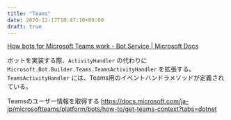 ```yaml
---
title: "Teams"
date: 2020-12-17T10:47:10+09:00
draft: true
---
```


[How bots for Microsoft Teams work - Bot Service | Microsoft Docs](https://docs.microsoft.com/en-us/azure/bot-service/bot-builder-basics-teams?view=azure-bot-service-4.0&tabs=csharp)

ボットを実装する際、`ActivityHandler` の代わりに `Microsoft.Bot.Builder.Teams.TeamsActivityHandler` を拡張する。
`TeamsActivityHandler` には、Teams用のイベントハンドラメソッドが定義されている。


Teamsのユーザー情報を取得する
https://docs.microsoft.com/ja-jp/microsoftteams/platform/bots/how-to/get-teams-context?tabs=dotnet